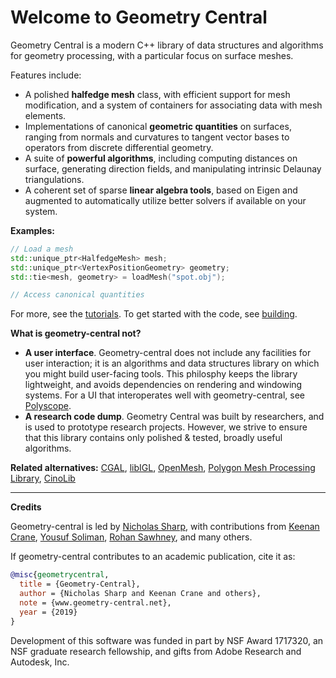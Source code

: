 # Welcome to Geometry Central

Geometry Central is a modern C++ library of data structures and algorithms for geometry processing, with a particular focus on surface meshes.

Features include:

- A polished **halfedge mesh** class, with efficient support for mesh modification, and a system of containers for associating data with mesh elements.
- Implementations of canonical **geometric quantities** on surfaces, ranging from normals and curvatures to tangent vector bases to operators from discrete differential geometry.
- A suite of **powerful algorithms**, including computing distances on surface, generating direction fields, and manipulating intrinsic Delaunay triangulations.
- A coherent set of sparse **linear algebra tools**, based on Eigen and augmented to automatically utilize better solvers if available on your system.


**Examples:**

```cpp
// Load a mesh
std::unique_ptr<HalfedgeMesh> mesh;
std::unique_ptr<VertexPositionGeometry> geometry;
std::tie<mesh, geometry> = loadMesh("spot.obj"); 

// Access canonical quantities


```

For more, see the [tutorials](../tutorials/load_mesh). To get started with the code, see [building](../build/build).

**What is geometry-central not?**

- **A user interface**. Geometry-central does not include any facilities for user interaction; it is an algorithms and data structures library on which you might build user-facing tools. This philosphy keeps the library lightweight, and avoids dependencies on rendering and windowing systems. For a UI that interoperates well with geometry-central, see [Polyscope](https://www.polyscope.run).
- **A research code dump**. Geometry Central was built by researchers, and is used to prototype research projects. However, we strive to ensure that this library contains only polished & tested, broadly useful algorithms.


**Related alternatives:** 
[CGAL](https://www.cgal.org/),
[libIGL](https://github.com/libigl/libigl),
[OpenMesh](http://www.openmesh.org/),
[Polygon Mesh Processing Library](https://www.pmp-library.org/),
[CinoLib](https://github.com/mlivesu/cinolib)

---

**Credits**

Geometry-central is led by [Nicholas Sharp](http://nmwsharp.com), with contributions from 
[Keenan Crane](http://keenan.is/here), 
[Yousuf Soliman](http://www.its.caltech.edu/~ysoliman/),
[Rohan Sawhney](http://rohansawhney.io/), and many others.

If geometry-central contributes to an academic publication, cite it as:
```bib
@misc{geometrycentral,
  title = {Geometry-Central},
  author = {Nicholas Sharp and Keenan Crane and others},
  note = {www.geometry-central.net},
  year = {2019}
}
```

Development of this software was funded in part by NSF Award 1717320, an NSF graduate research fellowship, and gifts from Adobe Research and Autodesk, Inc.
